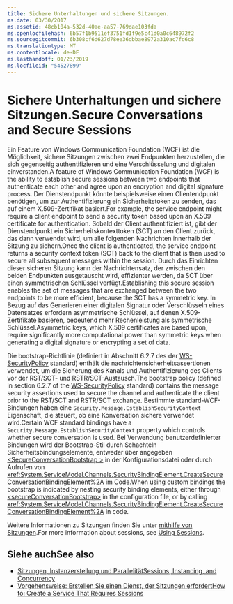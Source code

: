 ```yaml
---
title: Sichere Unterhaltungen und sichere Sitzungen.
ms.date: 03/30/2017
ms.assetid: 48cb104a-532d-40ae-aa57-769dae103fda
ms.openlocfilehash: 6b57f1b9511ef3751fd1f9e5c41d0a0c648972f2
ms.sourcegitcommit: 6b308cf6d627d78ee36dbbae8972a310ac7fd6c8
ms.translationtype: MT
ms.contentlocale: de-DE
ms.lasthandoff: 01/23/2019
ms.locfileid: "54527899"
---
```

# <a name="secure-conversations-and-secure-sessions"></a><span data-ttu-id="a6275-102">Sichere Unterhaltungen und sichere Sitzungen.</span><span class="sxs-lookup"><span data-stu-id="a6275-102">Secure Conversations and Secure Sessions</span></span>
<span data-ttu-id="a6275-103">Ein Feature von Windows Communication Foundation (WCF) ist die Möglichkeit, sichere Sitzungen zwischen zwei Endpunkten herzustellen, die sich gegenseitig authentifizieren und eine Verschlüsselung und digitalen einverstanden.</span><span class="sxs-lookup"><span data-stu-id="a6275-103">A feature of Windows Communication Foundation (WCF) is the ability to establish secure sessions between two endpoints that authenticate each other and agree upon an encryption and digital signature process.</span></span> <span data-ttu-id="a6275-104">Der Dienstendpunkt könnte beispielsweise einen Clientendpunkt benötigen, um zur Authentifizierung ein Sicherheitstoken zu senden, das auf einem X.509-Zertifikat basiert.</span><span class="sxs-lookup"><span data-stu-id="a6275-104">For example, the service endpoint might require a client endpoint to send a security token based upon an X.509 certificate for authentication.</span></span> <span data-ttu-id="a6275-105">Sobald der Client authentifiziert ist, gibt der Dienstendpunkt ein Sicherheitskontexttoken (SCT) an den Client zurück, das dann verwendet wird, um alle folgenden Nachrichten innerhalb der Sitzung zu sichern.</span><span class="sxs-lookup"><span data-stu-id="a6275-105">Once the client is authenticated, the service endpoint returns a security context token (SCT) back to the client that is then used to secure all subsequent messages within the session.</span></span> <span data-ttu-id="a6275-106">Durch das Einrichten dieser sicheren Sitzung kann der Nachrichtensatz, der zwischen den beiden Endpunkten ausgetauscht wird, effizienter werden, da SCT über einen symmetrischen Schlüssel verfügt.</span><span class="sxs-lookup"><span data-stu-id="a6275-106">Establishing this secure session enables the set of messages that are exchanged between the two endpoints to be more efficient, because the SCT has a symmetric key.</span></span> <span data-ttu-id="a6275-107">In Bezug auf das Generieren einer digitalen Signatur oder Verschlüsseln eines Datensatzes erfordern asymmetrische Schlüssel, auf denen X.509-Zertifikate basieren, bedeutend mehr Rechenleistung als symmetrische Schlüssel.</span><span class="sxs-lookup"><span data-stu-id="a6275-107">Asymmetric keys, which X.509 certificates are based upon, require significantly more computational power than symmetric keys when generating a digital signature or encrypting a set of data.</span></span>  
  
 <span data-ttu-id="a6275-108">Die bootstrap-Richtlinie (definiert in Abschnitt 6.2.7 des der [WS-SecurityPolicy](https://go.microsoft.com/fwlink/?LinkId=99817) standard) enthält die nachrichtensicherheitsassertionen verwendet, um die Sicherung des Kanals und Authentifizierung des Clients vor der RST/SCT- und RSTR/SCT-Austausch.</span><span class="sxs-lookup"><span data-stu-id="a6275-108">The bootstrap policy (defined in section 6.2.7 of the [WS-SecurityPolicy](https://go.microsoft.com/fwlink/?LinkId=99817) standard) contains the message security assertions used to secure the channel and authenticate the client prior to the RST/SCT and RSTR/SCT exchange.</span></span> <span data-ttu-id="a6275-109">Bestimmte standard-WCF-Bindungen haben eine `Security.Message.EstablishSecurityContext` Eigenschaft, die steuert, ob eine Konversation sichere verwendet wird.</span><span class="sxs-lookup"><span data-stu-id="a6275-109">Certain WCF standard bindings have a `Security.Message.EstablishSecurityContext` property which controls whether secure conversation is used.</span></span> <span data-ttu-id="a6275-110">Bei Verwendung benutzerdefinierter Bindungen wird der Bootstrap-Stil durch Schachteln Sicherheitsbindungselemente, entweder über angegeben [ \<SecureConversationBootstrap >](../../../../docs/framework/configure-apps/file-schema/wcf/secureconversationbootstrap.md) in der Konfigurationsdatei oder durch Aufrufen von <xref:System.ServiceModel.Channels.SecurityBindingElement.CreateSecureConversationBindingElement%2A> im Code.</span><span class="sxs-lookup"><span data-stu-id="a6275-110">When using custom bindings the bootstrap is indicated by nesting security binding elements, either through [\<secureConversationBootstrap>](../../../../docs/framework/configure-apps/file-schema/wcf/secureconversationbootstrap.md) in the configuration file, or by calling <xref:System.ServiceModel.Channels.SecurityBindingElement.CreateSecureConversationBindingElement%2A> in code.</span></span>  
  
 <span data-ttu-id="a6275-111">Weitere Informationen zu Sitzungen finden Sie unter [mithilfe von Sitzungen](../../../../docs/framework/wcf/using-sessions.md).</span><span class="sxs-lookup"><span data-stu-id="a6275-111">For more information about sessions, see [Using Sessions](../../../../docs/framework/wcf/using-sessions.md).</span></span>  
  
## <a name="see-also"></a><span data-ttu-id="a6275-112">Siehe auch</span><span class="sxs-lookup"><span data-stu-id="a6275-112">See also</span></span>
- [<span data-ttu-id="a6275-113">Sitzungen, Instanzerstellung und Parallelität</span><span class="sxs-lookup"><span data-stu-id="a6275-113">Sessions, Instancing, and Concurrency</span></span>](../../../../docs/framework/wcf/feature-details/sessions-instancing-and-concurrency.md)
- [<span data-ttu-id="a6275-114">Vorgehensweise: Erstellen Sie einen Dienst, der Sitzungen erfordert</span><span class="sxs-lookup"><span data-stu-id="a6275-114">How to: Create a Service That Requires Sessions</span></span>](../../../../docs/framework/wcf/feature-details/how-to-create-a-service-that-requires-sessions.md)
